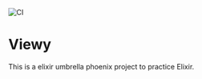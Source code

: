 ![CI](https://github.com/barrio-triste/momoni/actions/workflows/elixir.yaml/badge.svg?branch=main)
# Viewy

This is a elixir umbrella phoenix project to practice Elixir.

